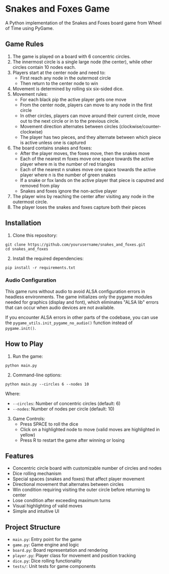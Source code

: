 # Snakes and Foxes Game

A Python implementation of the Snakes and Foxes board game from Wheel of Time using PyGame.

## Game Rules

1. The game is played on a board with 6 concentric circles.
2. The innermost circle is a single large node (the center), while other circles contain 10 nodes each.
3. Players start at the center node and need to:
   - First reach any node in the outermost circle
   - Then return to the center node to win
4. Movement is determined by rolling six six-sided dice.
5. Movement rules:
   - For each black pip the active player gets one move
   - From the center node, players can move to any node in the first circle
   - In other circles, players can move around their current circle, move out to the next circle or in to the previous circle.
   - Movement direction alternates between circles (clockwise/counter-clockwise)
   - The player has two pieces, and they alternate between which piece is active unless one is captured
7. The board contains snakes and foxes:
   - After the player moves, the foxes move, then the snakes move
   - Each of the nearest m foxes move one space towards the active player where m is the number of red triangles
   - Each of the nearest n snakes move one space towards the active player where n is the number of green snakes
   - If a snake or fox lands on the active player that piece is caputred and removed from play
   - Snakes and foxes ignore the non-active player
8. The player wins by reaching the center after visiting any node in the outermost circle.
9. The player loses the snakes and foxes capture both their pieces
## Installation

1. Clone this repository:
```
git clone https://github.com/yourusername/snakes_and_foxes.git
cd snakes_and_foxes
```

2. Install the required dependencies:
```
pip install -r requirements.txt
```

### Audio Configuration

This game runs without audio to avoid ALSA configuration errors in headless environments. The game initializes only the pygame modules needed for graphics (display and font), which eliminates "ALSA lib" errors that can occur when audio devices are not available.

If you encounter ALSA errors in other parts of the codebase, you can use the `pygame_utils.init_pygame_no_audio()` function instead of `pygame.init()`.

## How to Play

1. Run the game:
```
python main.py
```

2. Command-line options:
```
python main.py --circles 6 --nodes 10
```
Where:
- `--circles`: Number of concentric circles (default: 6)
- `--nodes`: Number of nodes per circle (default: 10)

3. Game Controls:
   - Press SPACE to roll the dice
   - Click on a highlighted node to move (valid moves are highlighted in yellow)
   - Press R to restart the game after winning or losing

## Features

- Concentric circle board with customizable number of circles and nodes
- Dice rolling mechanism
- Special spaces (snakes and foxes) that affect player movement
- Directional movement that alternates between circles
- Win condition requiring visiting the outer circle before returning to center
- Lose condition after exceeding maximum turns
- Visual highlighting of valid moves
- Simple and intuitive UI

## Project Structure

- `main.py`: Entry point for the game
- `game.py`: Game engine and logic
- `board.py`: Board representation and rendering
- `player.py`: Player class for movement and position tracking
- `dice.py`: Dice rolling functionality
- `tests/`: Unit tests for game components